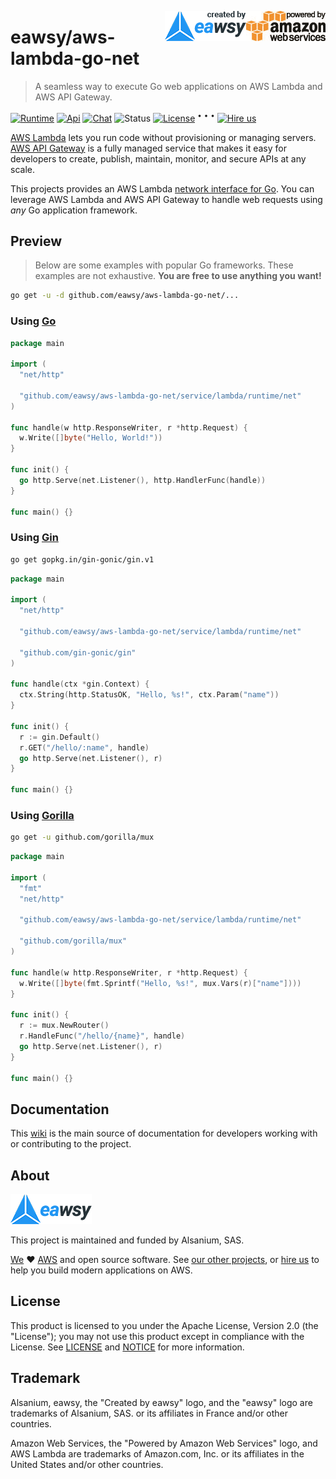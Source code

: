 [<img src="_asset/powered-by-aws.png" alt="Powered by Amazon Web Services" align="right">][aws-home]
[<img src="_asset/created-by-eawsy.png" alt="Created by eawsy" align="right">][eawsy-home]

# eawsy/aws-lambda-go-net
> A seamless way to execute Go web applications on AWS Lambda and AWS API Gateway.

[![Runtime][runtime-badge]][eawsy-runtime]
[![Api][api-badge]][eawsy-godoc]
[![Chat][chat-badge]][eawsy-gitter]
![Status][status-badge]
[![License][license-badge]](LICENSE)
<sup>•</sup> <sup>•</sup> <sup>•</sup>
[![Hire us][hire-badge]][eawsy-hire-form]

[AWS Lambda][aws-lambda-home] lets you run code without provisioning or managing servers. 
[AWS API Gateway][aws-gtw-home] is a fully managed service that makes it easy for developers to create, publish, 
maintain, monitor, and secure APIs at any scale. 

This projects provides an AWS Lambda [network interface for Go][go-net-listener]. You can leverage AWS Lambda and 
AWS API Gateway to handle web requests using *any* Go application framework.

## Preview

> Below are some examples with popular Go frameworks. These examples are not exhaustive.
  **You are free to use anything you want!**

```sh
go get -u -d github.com/eawsy/aws-lambda-go-net/...
```

### Using [Go][go-http-pkg]

```go
package main

import (
  "net/http"

  "github.com/eawsy/aws-lambda-go-net/service/lambda/runtime/net"
)

func handle(w http.ResponseWriter, r *http.Request) {
  w.Write([]byte("Hello, World!"))
}

func init() {
  go http.Serve(net.Listener(), http.HandlerFunc(handle))
}

func main() {}
```

### Using [Gin][gin-github]

```sh
go get gopkg.in/gin-gonic/gin.v1
```
```go
package main

import (
  "net/http"

  "github.com/eawsy/aws-lambda-go-net/service/lambda/runtime/net"

  "github.com/gin-gonic/gin"
)

func handle(ctx *gin.Context) {
  ctx.String(http.StatusOK, "Hello, %s!", ctx.Param("name"))
}

func init() {
  r := gin.Default()
  r.GET("/hello/:name", handle)
  go http.Serve(net.Listener(), r)
}

func main() {}
```

### Using [Gorilla][gorilla-github]

```sh
go get -u github.com/gorilla/mux
```
```go
package main

import (
  "fmt"
  "net/http"

  "github.com/eawsy/aws-lambda-go-net/service/lambda/runtime/net"

  "github.com/gorilla/mux"
)

func handle(w http.ResponseWriter, r *http.Request) {
  w.Write([]byte(fmt.Sprintf("Hello, %s!", mux.Vars(r)["name"])))
}

func init() {
  r := mux.NewRouter()
  r.HandleFunc("/hello/{name}", handle)
  go http.Serve(net.Listener(), r)
}

func main() {}
```

## Documentation

This [wiki][eawsy-wiki] is the main source of documentation for developers working with or contributing to the 
project.

## About

[![eawsy](_asset/eawsy-logo.png)][eawsy-home]

This project is maintained and funded by Alsanium, SAS.

[We][eawsy-home] :heart: [AWS][aws-home] and open source software. See [our other projects][eawsy-github], or 
[hire us][eawsy-hire-form] to help you build modern applications on AWS.

## License

This product is licensed to you under the Apache License, Version 2.0 (the "License"); you may not use this product 
except in compliance with the License. See [LICENSE](LICENSE) and [NOTICE](NOTICE) for more information.

## Trademark

Alsanium, eawsy, the "Created by eawsy" logo, and the "eawsy" logo are trademarks of Alsanium, SAS. or its affiliates 
in France and/or other countries.

Amazon Web Services, the "Powered by Amazon Web Services" logo, and AWS Lambda are trademarks of Amazon.com, Inc. or 
its affiliates in the United States and/or other countries.

[eawsy-home]: https://eawsy.com
[eawsy-github]: https://github.com/eawsy
[eawsy-runtime]: https://github.com/eawsy/aws-lambda-go
[eawsy-gitter]: https://gitter.im/eawsy/bavardage
[eawsy-godoc]: https://godoc.org/github.com/eawsy/aws-lambda-go-net/service/lambda/runtime/net
[eawsy-wiki]: https://github.com/eawsy/aws-lambda-go-net/wiki
[eawsy-hire-form]: https://docs.google.com/forms/d/e/1FAIpQLSfPvn1Dgp95DXfvr3ClPHCNF5abi4D1grveT5btVyBHUk0nXw/viewform
[aws-home]: https://aws.amazon.com/
[aws-lambda-home]: https://aws.amazon.com/lambda/
[aws-gtw-home]: https://aws.amazon.com/api-gateway/
[go-net-listener]: https://golang.org/pkg/net/#Listener
[go-http-pkg]: https://golang.org/pkg/net/http/
[gin-github]: https://github.com/gin-gonic/gin
[gorilla-github]: https://github.com/gorilla/mux
[runtime-badge]: http://img.shields.io/badge/runtime-go-ef6c00.svg?style=flat-square
[api-badge]: http://img.shields.io/badge/api-godoc-7986cb.svg?style=flat-square
[chat-badge]: http://img.shields.io/badge/chat-gitter-e91e63.svg?style=flat-square
[status-badge]: http://img.shields.io/badge/status-beta-827717.svg?style=flat-square
[license-badge]: http://img.shields.io/badge/license-apache-757575.svg?style=flat-square
[hire-badge]: http://img.shields.io/badge/hire-eawsy-2196f3.svg?style=flat-square
